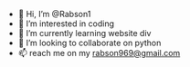 - 👋 Hi, I’m @Rabson1
- 👀 I’m interested in coding
- 🌱 I’m currently learning website div
- 💞️ I’m looking to collaborate on python 
- 📫 reach me on my rabson969@gmail.com

<!---
Rabson1/Rabson1 is a ✨ special ✨ repository because its `README.md` (this file) appears on your GitHub profile.
You can click the Preview link to take a look at your changes.
--->
